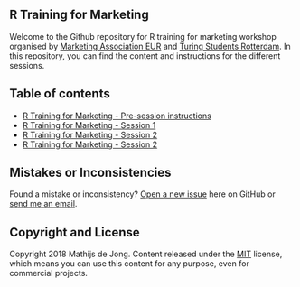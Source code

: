 ## R Training for Marketing
Welcome to the Github repository for R training for marketing workshop organised by [Marketing Association EUR](https://www.maeur.nl/students) and [Turing Students Rotterdam](https://www.tstudents.io/rotterdam). In this repository, you can find the content and instructions for the different sessions.

## Table of contents
- [R Training for Marketing - Pre-session instructions](https://github.com/Mathijs995/R-Training-for-Marketing/raw/master/R%20Training%20for%20Marketing%20-%20Part%200:%20Pre-session%20Instructions.pdf)
- [R Training for Marketing - Session 1](https://github.com/Mathijs995/R-Training-for-Marketing/raw/master/R%20Training%20for%20Marketing%20-%20Part%201:%20Session%201%20Instructions.pdf)
- [R Training for Marketing - Session 2](https://github.com/Mathijs995/R-Training-for-Marketing/raw/master/R%20Training%20for%20Marketing%20-%20Part%202:%20Session%202%20Instructions.pdf)
- [R Training for Marketing - Session 2](https://github.com/Mathijs995/R-Training-for-Marketing/raw/master/R%20Training%20for%20Marketing%20-%20Part%203:%20Session%203%20Instructions.pdf)

## Mistakes or Inconsistencies
Found a mistake or inconsistency? [Open a new issue](https://github.com/Mathijs995/R-Training-for-Marketing/issues) here on GitHub or [send me an email](mailto:mathijsdejong1995@gmail.com).

## Copyright and License
Copyright 2018 Mathijs de Jong. Content released under the [MIT](https://github.com/BlackrockDigital/startbootstrap-agency/blob/gh-pages/LICENSE) license, which means you can use this content for any purpose, even for commercial projects.
